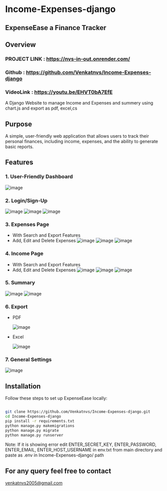 # Income-Expenses-django
## ExpenseEase a Finance Tracker

## Overview
### PROJECT LINK : https://nvs-in-out.onrender.com/
### Github : https://github.com/Venkatnvs/Income-Expenses-django
### VideoLink : https://youtu.be/EHVT0bA7EfE
A Django Website to manage Income and Expenses and summery using chart.js and export as pdf, excel,cs

## Purpose
A simple, user-friendly web application that allows users to track their
personal finances, including income, expenses, and the ability to generate basic
reports.

## Features

### 1. User-Friendly Dashboard
![image](https://github.com/Venkatnvs/Income-Expenses-django/assets/97899253/b6340761-57e8-4570-98c1-c0d33bbef33b)

### 2. Login/Sign-Up
![image](https://github.com/Venkatnvs/Income-Expenses-django/assets/97899253/0c48751a-b0b0-460d-8baf-994796cc9293)
![image](https://github.com/Venkatnvs/Income-Expenses-django/assets/97899253/4876cbf1-6689-4003-a95b-21d5c1b3b937)
![image](https://github.com/Venkatnvs/Income-Expenses-django/assets/97899253/878901ae-ea93-49b2-9b24-316818bcacab)

### 3. Expenses Page
- With Search and Export Features
- Add, Edit and Delete Expenses
![image](https://github.com/Venkatnvs/Income-Expenses-django/assets/97899253/a49bbf15-ad68-4c4c-a35a-39e4ee33e27c)
![image](https://github.com/Venkatnvs/Income-Expenses-django/assets/97899253/cc281f71-30ed-4363-a051-eeae5f385646)
![image](https://github.com/Venkatnvs/Income-Expenses-django/assets/97899253/abe15037-5aff-4350-bc0d-63a524810bf7)

### 4. Income Page
- With Search and Export Features
- Add, Edit and Delete Expenses
![image](https://github.com/Venkatnvs/Income-Expenses-django/assets/97899253/ba2f27ce-a6bc-40e7-bc71-0b48dd05ae2c)
![image](https://github.com/Venkatnvs/Income-Expenses-django/assets/97899253/05aa5523-743d-49fb-90eb-7fc7d30ee74e)
![image](https://github.com/Venkatnvs/Income-Expenses-django/assets/97899253/1545cca2-bdc1-4a25-818b-3c2d5439dfd8)

### 5. Summary
![image](https://github.com/Venkatnvs/Income-Expenses-django/assets/97899253/88f5e267-65da-4816-ace6-29b6f1362509)
![image](https://github.com/Venkatnvs/Income-Expenses-django/assets/97899253/5a016288-e9a0-419a-8900-170a39173f15)

### 6. Export
- PDF
  
  ![image](https://github.com/Venkatnvs/Income-Expenses-django/assets/97899253/36f9d819-ff7e-4d73-8c9b-0f132f8f9a93)
- Excel
  
  ![image](https://github.com/Venkatnvs/Income-Expenses-django/assets/97899253/8760576a-4b89-44f3-a2f1-0461fc8e9d31)

### 7. General Settings
![image](https://github.com/Venkatnvs/Income-Expenses-django/assets/97899253/52bfa752-c463-4e77-aac5-906734d51c8f)


## Installation
Follow these steps to set up ExpenseEase locally:

```bash

git clone https://github.com/Venkatnvs/Income-Expenses-django.git
cd Income-Expenses-django
pip install -r requirements.txt
python manage.py makemigrations
python manage.py migrate
python manage.py runserver

```
Note: If it is showing error edit ENTER_SECRET_KEY, ENTER_PASSWORD, ENTER_EMAIL, ENTER_HOST_USERNAME in env.txt from main directory and paste as .env in Income-Expenses-django/ path

## For any query feel free to contact 
venkatnvs2005@gmail.com
